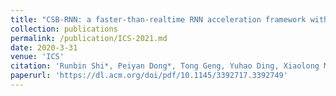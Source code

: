 ```yaml
---
title: "CSB-RNN: a faster-than-realtime RNN acceleration framework with compressed structured blocks"
collection: publications
permalink: /publication/ICS-2021.md
date: 2020-3-31
venue: 'ICS'
citation: 'Runbin Shi*, Peiyan Dong*, Tong Geng, Yuhao Ding, Xiaolong Ma, Hayden K-H So, Martin Herbordt, Ang Li, Yanzhi Wang'
paperurl: 'https://dl.acm.org/doi/pdf/10.1145/3392717.3392749'
---
```

